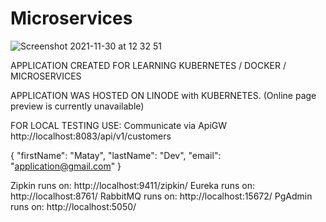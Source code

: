 # Microservices
![Screenshot 2021-11-30 at 12 32 51](https://user-images.githubusercontent.com/40702606/144061535-7a42e85b-59d6-4f7f-9c35-18a48b49e6de.png)

APPLICATION CREATED FOR LEARNING KUBERNETES / DOCKER / MICROSERVICES

APPLICATION WAS HOSTED ON LINODE with KUBERNETES.
(Online page preview is currently unavailable)

FOR LOCAL TESTING USE:
Communicate via ApiGW http://localhost:8083/api/v1/customers

{
    "firstName": "Matay",
    "lastName": "Dev",
    "email": "application@gmail.com"
}

Zipkin runs on: http://localhost:9411/zipkin/
Eureka runs on: http://localhost:8761/
RabbitMQ runs on: http://localhost:15672/
PgAdmin runs on: http://localhost:5050/